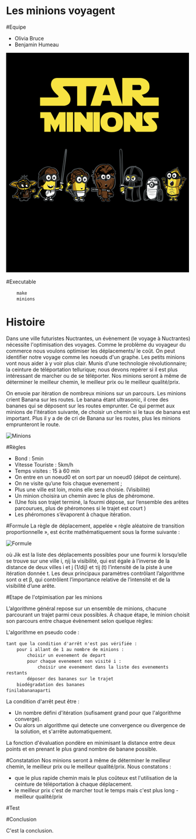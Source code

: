 Les minions voyagent
==

#Equipe
- Olivia Bruce
- Benjamin Humeau

![Star Minion](https://raw.githubusercontent.com/benhu/freezing-robot-minions/master/assets/star_minion.jpg "Star Minion")

#Executable
```
	make
	minions
```

# Histoire
Dans une ville futuristes Nuctrantes, un évènement (le voyage à Nuctrantes) nécessite l'optimisation des voyages. 
Comme le problème du voyageur du commerce nous voulons optimiser les déplacements/ le coût. On peut identifier notre voyage comme les noeuds d'un graphe. Les petits minions vont nous aider à y voir plus clair. Munis d'une technologie révolutionnaire; la ceinture de téléportation tellurique; nous devons repérer si il est plus intéressant de marcher ou de se téléporter.
Nos minions seront à même de déterminer le meilleur chemin, le meilleur prix ou le meilleur qualité/prix.

On envoie par itération de nombreux minions sur un parcours.
Les minions crient Banana sur les routes. Le banana étant ultrasonic, il cree des bananes qui se déposent sur les routes emprunter. Ce qui permet aux minions de l'itération suivante, de choisir un chemin si le taux de banana est important. Plus il y a de de cri de Banana sur les routes, plus les minions emprunteront le route.

![Minions](http://media.giphy.com/media/mikVwhc0ntV0k/giphy.gif  "Minions")

#Règles
- Bond : 5min
- Vitesse Touriste : 5km/h
- Temps visites : 15 à 60 min
- On entre en un noeud0 et on sort par un noeud0 (dépot de ceinture).
- On ne visite qu’une fois chaque evenement ;
- Plus une ville est loin, moins elle sera choisie. (Visibilité)
- Un minion choisira un chemin avec le plus de phéromone.
- (Une fois son trajet terminé, la fourmi dépose, sur l’ensemble des arêtes parcourues, plus de phéromones si le trajet est court )
- Les phéromones s’évaporent à chaque itération.



#Formule
La règle de déplacement, appelée « règle aléatoire de transition proportionnelle », est écrite mathématiquement sous la forme suivante :

![Formule](http://upload.wikimedia.org/math/0/7/c/07c690df6ac123d810621855ae3e01b2.png "YOLO")

où Jik est la liste des déplacements possibles pour une fourmi k lorsqu’elle se trouve sur une ville i, ηij la visibilité, qui est égale à l’inverse de la distance de deux villes i et j (1/dij) et τij (t) l’intensité de la piste à une itération donnée t. Les deux principaux paramètres contrôlant l’algorithme sont α et β, qui contrôlent l’importance relative de l’intensité et de la visibilité d’une arête.

#Etape de l'otpimisation par les minions

L’algorithme général repose sur un ensemble de minions, chacune parcourant un trajet parmi ceux possibles. À chaque étape, le minion choisit son parcours entre chaque évènement selon quelque règles:


L'algorithme en pseudo code :
```
tant que la condition d'arrêt n'est pas vérifiée :
	pour i allant de 1 au nombre de minions :
		choisir un evenement de depart 
		pour chaque evenement non visité i :
			choisir une evenement dans la liste des evenements restants
		déposer des bananes sur le trajet
	biodégradation des bananes
finilabananaparti
```
La condition d'arrêt peut être :
- Un nombre défini d'itération (sufisament grand pour que l'algorithme converge).
- Ou alors un algorithme qui detecte une convergence ou divergence de la solution, et s'arrête automatiquement.

La fonction d'évaluation pondère en minimisant la distance entre deux points et en prenant le plus grand nombre de banane possible.

#Constatation
Nos minions seront à même de déterminer le meilleur chemin, le meilleur prix ou le meilleur qualité/prix.
Nous constatons :
- que le plus rapide chemin mais le plus coûteux est l'utilisation de la ceinture de téléportation à chaque déplacement.
- le meilleur prix c'est de marcher tout le temps mais c'est plus long 
-meilleur qualité/prix

#Test

#Conclusion

C'est la conclusion.
